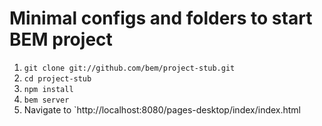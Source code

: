 Minimal configs and folders to start BEM project
================================================

1. `git clone git://github.com/bem/project-stub.git`
2. `cd project-stub`
3. `npm install`
4. `bem server`
5. Navigate to `http://localhost:8080/pages-desktop/index/index.html
